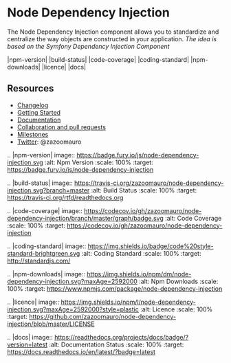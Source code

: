Node Dependency Injection
=========================

The Node Dependency Injection component allows you to standardize and centralize the way objects are constructed in your application.
*The idea is based on the Symfony Dependency Injection Component*

|npm-version| |build-status| |code-coverage| |coding-standard| |npm-downloads| |licence| |docs|

Resources
---------

- [Changelog](changelog.md)
- [Getting Started](http://node-dependency-injection.readthedocs.io/en/latest/docs/getting-started/)
- [Documentation](http://node-dependency-injection.readthedocs.io/en/latest/)
- [Collaboration and pull requests](CONTRIBUTING.md)
- [Milestones](https://github.com/zazoomauro/node-dependency-injection/milestones)
- [Twitter](https://twitter.com/zazoomauro): @zazoomauro

.. |npm-version| image:: https://badge.fury.io/js/node-dependency-injection.svg
    :alt: Npm Version
    :scale: 100%
    :target: https://badge.fury.io/js/node-dependency-injection

.. |build-status| image:: https://travis-ci.org/zazoomauro/node-dependency-injection.svg?branch=master
    :alt: Build Status
    :scale: 100%
    :target: https://travis-ci.org/rtfd/readthedocs.org
    
.. |code-coverage| image:: https://codecov.io/gh/zazoomauro/node-dependency-injection/branch/master/graph/badge.svg
    :alt: Code Coverage
    :scale: 100%
    :target: https://codecov.io/gh/zazoomauro/node-dependency-injection

.. |coding-standard| image:: https://img.shields.io/badge/code%20style-standard-brightgreen.svg
    :alt: Coding Standard
    :scale: 100%
    :target: http://standardjs.com/
    
.. |npm-downloads| image:: https://img.shields.io/npm/dm/node-dependency-injection.svg?maxAge=2592000
    :alt: Npm Downloads
    :scale: 100%
    :target: https://www.npmjs.com/package/node-dependency-injection

.. |licence| image:: https://img.shields.io/npm/l/node-dependency-injection.svg?maxAge=2592000?style=plastic
    :alt: Licence
    :scale: 100%
    :target: https://github.com/zazoomauro/node-dependency-injection/blob/master/LICENSE

.. |docs| image:: https://readthedocs.org/projects/docs/badge/?version=latest
    :alt: Documentation Status
    :scale: 100%
    :target: https://docs.readthedocs.io/en/latest/?badge=latest